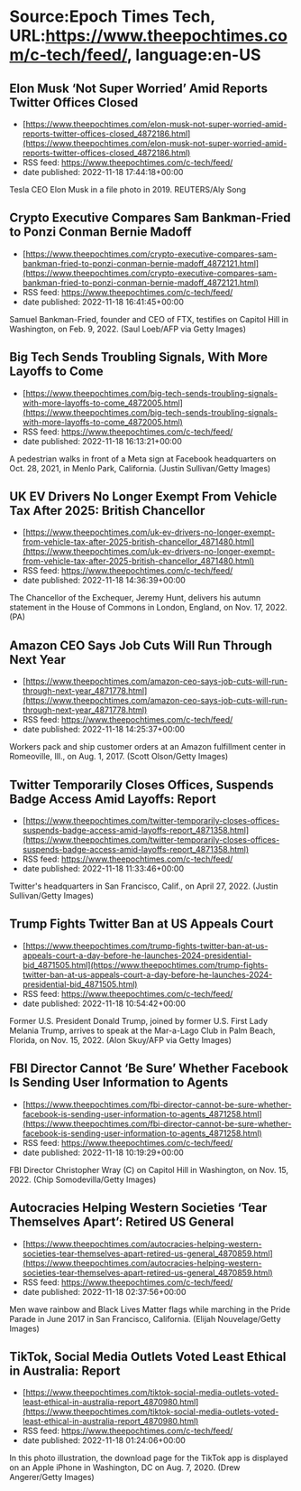 # Source:Epoch Times Tech, URL:https://www.theepochtimes.com/c-tech/feed/, language:en-US

## Elon Musk ‘Not Super Worried’ Amid Reports Twitter Offices Closed
 - [https://www.theepochtimes.com/elon-musk-not-super-worried-amid-reports-twitter-offices-closed_4872186.html](https://www.theepochtimes.com/elon-musk-not-super-worried-amid-reports-twitter-offices-closed_4872186.html)
 - RSS feed: https://www.theepochtimes.com/c-tech/feed/
 - date published: 2022-11-18 17:44:18+00:00

Tesla CEO Elon Musk in a file photo in 2019. REUTERS/Aly Song

## Crypto Executive Compares Sam Bankman-Fried to Ponzi Conman Bernie Madoff
 - [https://www.theepochtimes.com/crypto-executive-compares-sam-bankman-fried-to-ponzi-conman-bernie-madoff_4872121.html](https://www.theepochtimes.com/crypto-executive-compares-sam-bankman-fried-to-ponzi-conman-bernie-madoff_4872121.html)
 - RSS feed: https://www.theepochtimes.com/c-tech/feed/
 - date published: 2022-11-18 16:41:45+00:00

Samuel Bankman-Fried, founder and CEO of FTX, testifies on Capitol Hill in Washington, on Feb. 9, 2022. (Saul Loeb/AFP via Getty Images)

## Big Tech Sends Troubling Signals, With More Layoffs to Come
 - [https://www.theepochtimes.com/big-tech-sends-troubling-signals-with-more-layoffs-to-come_4872005.html](https://www.theepochtimes.com/big-tech-sends-troubling-signals-with-more-layoffs-to-come_4872005.html)
 - RSS feed: https://www.theepochtimes.com/c-tech/feed/
 - date published: 2022-11-18 16:13:21+00:00

A pedestrian walks in front of a Meta sign at Facebook headquarters on Oct. 28, 2021, in Menlo Park, California. (Justin Sullivan/Getty Images)

## UK EV Drivers No Longer Exempt From Vehicle Tax After 2025: British Chancellor
 - [https://www.theepochtimes.com/uk-ev-drivers-no-longer-exempt-from-vehicle-tax-after-2025-british-chancellor_4871480.html](https://www.theepochtimes.com/uk-ev-drivers-no-longer-exempt-from-vehicle-tax-after-2025-british-chancellor_4871480.html)
 - RSS feed: https://www.theepochtimes.com/c-tech/feed/
 - date published: 2022-11-18 14:36:39+00:00

The Chancellor of the Exchequer, Jeremy Hunt, delivers his autumn statement in the House of Commons in London, England, on Nov. 17, 2022. (PA)

## Amazon CEO Says Job Cuts Will Run Through Next Year
 - [https://www.theepochtimes.com/amazon-ceo-says-job-cuts-will-run-through-next-year_4871778.html](https://www.theepochtimes.com/amazon-ceo-says-job-cuts-will-run-through-next-year_4871778.html)
 - RSS feed: https://www.theepochtimes.com/c-tech/feed/
 - date published: 2022-11-18 14:25:37+00:00

Workers pack and ship customer orders at an Amazon fulfillment center in Romeoville, Ill., on Aug. 1, 2017. (Scott Olson/Getty Images)

## Twitter Temporarily Closes Offices, Suspends Badge Access Amid Layoffs: Report
 - [https://www.theepochtimes.com/twitter-temporarily-closes-offices-suspends-badge-access-amid-layoffs-report_4871358.html](https://www.theepochtimes.com/twitter-temporarily-closes-offices-suspends-badge-access-amid-layoffs-report_4871358.html)
 - RSS feed: https://www.theepochtimes.com/c-tech/feed/
 - date published: 2022-11-18 11:33:46+00:00

Twitter's headquarters in San Francisco, Calif., on April 27, 2022. (Justin Sullivan/Getty Images)

## Trump Fights Twitter Ban at US Appeals Court
 - [https://www.theepochtimes.com/trump-fights-twitter-ban-at-us-appeals-court-a-day-before-he-launches-2024-presidential-bid_4871505.html](https://www.theepochtimes.com/trump-fights-twitter-ban-at-us-appeals-court-a-day-before-he-launches-2024-presidential-bid_4871505.html)
 - RSS feed: https://www.theepochtimes.com/c-tech/feed/
 - date published: 2022-11-18 10:54:42+00:00

Former U.S. President Donald Trump, joined by former U.S. First Lady Melania Trump, arrives to speak at the Mar-a-Lago Club in Palm Beach, Florida, on Nov. 15, 2022. (Alon Skuy/AFP via Getty Images)

## FBI Director Cannot ‘Be Sure’ Whether Facebook Is Sending User Information to Agents
 - [https://www.theepochtimes.com/fbi-director-cannot-be-sure-whether-facebook-is-sending-user-information-to-agents_4871258.html](https://www.theepochtimes.com/fbi-director-cannot-be-sure-whether-facebook-is-sending-user-information-to-agents_4871258.html)
 - RSS feed: https://www.theepochtimes.com/c-tech/feed/
 - date published: 2022-11-18 10:19:29+00:00

FBI Director Christopher Wray (C) on Capitol Hill in Washington, on Nov. 15, 2022. (Chip Somodevilla/Getty Images)

## Autocracies Helping Western Societies ‘Tear Themselves Apart’: Retired US General
 - [https://www.theepochtimes.com/autocracies-helping-western-societies-tear-themselves-apart-retired-us-general_4870859.html](https://www.theepochtimes.com/autocracies-helping-western-societies-tear-themselves-apart-retired-us-general_4870859.html)
 - RSS feed: https://www.theepochtimes.com/c-tech/feed/
 - date published: 2022-11-18 02:37:56+00:00

Men wave rainbow and Black Lives Matter flags while marching in the Pride Parade in June 2017 in San Francisco, California. (Elijah Nouvelage/Getty Images)

## TikTok, Social Media Outlets Voted Least Ethical in Australia: Report
 - [https://www.theepochtimes.com/tiktok-social-media-outlets-voted-least-ethical-in-australia-report_4870980.html](https://www.theepochtimes.com/tiktok-social-media-outlets-voted-least-ethical-in-australia-report_4870980.html)
 - RSS feed: https://www.theepochtimes.com/c-tech/feed/
 - date published: 2022-11-18 01:24:06+00:00

In this photo illustration, the download page for the TikTok app is displayed on an Apple iPhone in Washington, DC on Aug. 7, 2020. (Drew Angerer/Getty Images)


